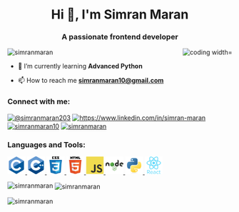 <h1 align="center">Hi 👋, I'm Simran Maran</h1>
<h3 align="center">A passionate frontend developer</h3>
<img align="right" alt="coding width="400" src="https://user-images.githubusercontent.com/37551474/113611467-3a567d80-9657-11eb-862b-b07b4f105c6f.gif">
<p align="left"> <img src="https://komarev.com/ghpvc/?username=simranmaran&label=Profile%20views&color=0e75b6&style=flat" alt="simranmaran" /> </p>

- 🌱 I’m currently learning **Advanced Python**

- 📫 How to reach me **simranmaran10@gmail.com**

<h3 align="left">Connect with me:</h3>
<p align="left">
<a href="https://twitter.com/@simranmaran203" target="blank"><img align="center" src="https://raw.githubusercontent.com/rahuldkjain/github-profile-readme-generator/master/src/images/icons/Social/twitter.svg" alt="@simranmaran203" height="30" width="40" /></a>
<a href="https://linkedin.com/in/https://www.linkedin.com/in/simran-maran" target="blank"><img align="center" src="https://raw.githubusercontent.com/rahuldkjain/github-profile-readme-generator/master/src/images/icons/Social/linked-in-alt.svg" alt="https://www.linkedin.com/in/simran-maran" height="30" width="40" /></a>
<a href="https://www.codechef.com/users/simranmaran10" target="blank"><img align="center" src="https://cdn.jsdelivr.net/npm/simple-icons@3.1.0/icons/codechef.svg" alt="simranmaran10" height="30" width="40" /></a>
<a href="https://www.leetcode.com/simranmaran" target="blank"><img align="center" src="https://raw.githubusercontent.com/rahuldkjain/github-profile-readme-generator/master/src/images/icons/Social/leet-code.svg" alt="simranmaran" height="30" width="40" /></a>
</p>

<h3 align="left">Languages and Tools:</h3>
<p align="left"> <a href="https://www.cprogramming.com/" target="_blank" rel="noreferrer"> <img src="https://raw.githubusercontent.com/devicons/devicon/master/icons/c/c-original.svg" alt="c" width="40" height="40"/> </a> <a href="https://www.w3schools.com/cpp/" target="_blank" rel="noreferrer"> <img src="https://raw.githubusercontent.com/devicons/devicon/master/icons/cplusplus/cplusplus-original.svg" alt="cplusplus" width="40" height="40"/> </a> <a href="https://www.w3schools.com/css/" target="_blank" rel="noreferrer"> <img src="https://raw.githubusercontent.com/devicons/devicon/master/icons/css3/css3-original-wordmark.svg" alt="css3" width="40" height="40"/> </a> <a href="https://www.w3.org/html/" target="_blank" rel="noreferrer"> <img src="https://raw.githubusercontent.com/devicons/devicon/master/icons/html5/html5-original-wordmark.svg" alt="html5" width="40" height="40"/> </a> <a href="https://developer.mozilla.org/en-US/docs/Web/JavaScript" target="_blank" rel="noreferrer"> <img src="https://raw.githubusercontent.com/devicons/devicon/master/icons/javascript/javascript-original.svg" alt="javascript" width="40" height="40"/> </a> <a href="https://nodejs.org" target="_blank" rel="noreferrer"> <img src="https://raw.githubusercontent.com/devicons/devicon/master/icons/nodejs/nodejs-original-wordmark.svg" alt="nodejs" width="40" height="40"/> </a> <a href="https://www.python.org" target="_blank" rel="noreferrer"> <img src="https://raw.githubusercontent.com/devicons/devicon/master/icons/python/python-original.svg" alt="python" width="40" height="40"/> </a> <a href="https://reactjs.org/" target="_blank" rel="noreferrer"> <img src="https://raw.githubusercontent.com/devicons/devicon/master/icons/react/react-original-wordmark.svg" alt="react" width="40" height="40"/> </a> </p>

<p><img align="left" src="https://github-readme-stats.vercel.app/api/top-langs?username=simranmaran&show_icons=true&locale=en&layout=compact" alt="simranmaran" /></p>

<p>&nbsp;<img align="center" src="https://github-readme-stats.vercel.app/api?username=simranmaran&show_icons=true&locale=en" alt="simranmaran" /></p>

<p><img align="center" src="https://github-readme-streak-stats.herokuapp.com/?user=simranmaran&" alt="simranmaran" /></p>
